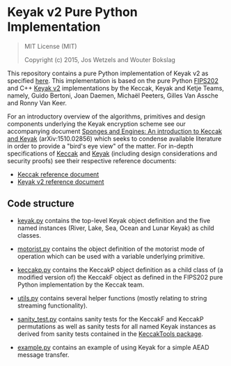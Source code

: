 # Keyak v2 Pure Python Implementation

>MIT License (MIT)
>
>Copyright (c) 2015, Jos Wetzels and Wouter Bokslag

This repository contains a pure Python implementation of Keyak v2 as specified [here](http://keyak.noekeon.org/Keyak-2.0.pdf). This implementation is based on the pure Python [FIPS202](http://keccak.noekeon.org/) and C++ [Keyak v2](https://github.com/gvanas/KeccakTools) implementations by the Keccak, Keyak and Ketje Teams, namely, Guido Bertoni, Joan Daemen, Michaël Peeters, Gilles Van Assche and Ronny Van Keer.

For an introductory overview of the algorithms, primitives and design components underlying the Keyak encryption scheme see our accompanying document [Sponges and Engines: An introduction to Keccak and Keyak](sponges_and_engines.pdf) (arXiv:1510.02856) which seeks to condense available literature in order to provide a "bird's eye view" of the matter. For in-depth specifications of [Keccak](http://keccak.noekeon.org) and [Keyak](http://keyak.noekeon.org) (including design considerations and security proofs) see their respective reference documents:

* [Keccak reference document](http://keccak.noekeon.org/Keccak-reference-3.0.pdf)
* [Keyak v2 reference document](http://keyak.noekeon.org/Keyak-2.0.pdf)

## Code structure

* [keyak.py](keyak.py) contains the top-level Keyak object definition and the five named instances (River, Lake, Sea, Ocean and Lunar Keyak) as child classes.
* [motorist.py](motorist.py) contains the object definition of the motorist mode of operation which can be used with a variable underlying primitive.
* [keccakp.py](keccakp.py) contains the KeccakP object definition as a child class of (a modified version of) the KeccakF object as defined in the FIPS202 pure Python implementation by the Keccak team.
* [utils.py](utils.py) contains several helper functions (mostly relating to string streaming functionality).

* [sanity_test.py](sanity_test.py) contains sanity tests for the KeccakF and KeccakP permutations as well as sanity tests for all named Keyak instances as derived from sanity tests contained in the [KeccakTools package](https://github.com/gvanas/KeccakTools).
* [example.py](example.py) contains an example of using Keyak for a simple AEAD message transfer.